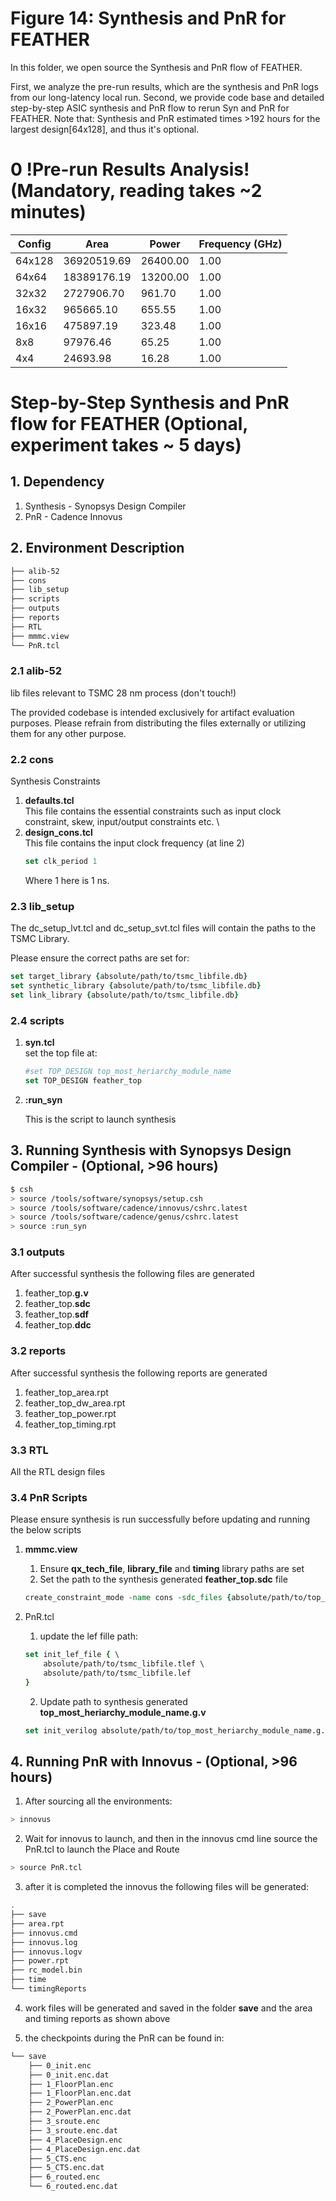 # Figure 14: Synthesis and PnR for FEATHER
In this folder, we open source the Synthesis and PnR flow of FEATHER.

First, we analyze the pre-run results, which are the synthesis and PnR logs from our long-latency local run. 
Second, we provide code base and detailed step-by-step ASIC synthesis and PnR flow to rerun Syn and PnR for FEATHER.
Note that: Synthesis and PnR estimated times >192 hours for the largest design[64x128], and thus it's optional.

# 0 !Pre-run Results Analysis! (Mandatory, reading takes ~2 minutes)

|Config |Area       |Power      |Frequency (GHz)|
|-------|-----------|-----------|---------------|
|64x128 |36920519.69|   26400.00|    1.00       |
|64x64  |18389176.19|   13200.00|    1.00       |
|32x32  | 2727906.70|     961.70|    1.00       |
|16x32  |  965665.10|     655.55|    1.00       |
|16x16  |  475897.19|     323.48|    1.00       |
|8x8    |   97976.46|      65.25|    1.00       |
|4x4    |   24693.98|      16.28|    1.00       |

# Step-by-Step Synthesis and PnR flow for FEATHER (Optional, experiment takes ~ 5 days)
## 1. Dependency
1. Synthesis    -   Synopsys Design Compiler
2. PnR          -   Cadence Innovus

## 2. Environment Description
```bash
├── alib-52
├── cons
├── lib_setup
├── scripts
├── outputs
├── reports
├── RTL
├── mmmc.view
└── PnR.tcl
```
### 2.1 alib-52
lib files relevant to TSMC 28 nm process (don't touch!)

The provided codebase is intended exclusively for artifact evaluation purposes. Please refrain from distributing the files externally or utilizing them for any other purpose.


### 2.2 cons
Synthesis Constraints
1. **defaults.tcl** \
    This file contains the essential constraints such as input clock constraint, skew, input/output constraints etc. \
2. **design_cons.tcl** \
    This file contains the input clock frequency (at line 2)
    ```tcl
    set clk_period 1
    ```
    Where 1 here is 1 ns.
### 2.3 lib_setup

The dc_setup_lvt.tcl and dc_setup_svt.tcl files will contain the paths to the TSMC Library.

Please ensure the correct paths are set for:

```tcl
set target_library {absolute/path/to/tsmc_libfile.db}
set synthetic_library {absolute/path/to/tsmc_libfile.db}
set link_library {absolute/path/to/tsmc_libfile.db}
```

### 2.4 scripts
1. **syn.tcl** \
    set the top file at:
    ```tcl
    #set TOP_DESIGN top_most_heriarchy_module_name
    set TOP_DESIGN feather_top
    ```

2. **:run_syn**

    This is the script to launch synthesis

## 3. Running Synthesis with Synopsys Design Compiler - (Optional, >96 hours)

```bash
$ csh
> source /tools/software/synopsys/setup.csh
> source /tools/software/cadence/innovus/cshrc.latest
> source /tools/software/cadence/genus/cshrc.latest
> source :run_syn
```

### 3.1 outputs
After successful synthesis the following files are generated
1. feather_top.**g.v**
2. feather_top.**sdc**
3. feather_top.**sdf**
4. feather_top.**ddc**

### 3.2 reports
After successful synthesis the following reports are generated
1. feather_top_area.rpt
2. feather_top_dw_area.rpt
3. feather_top_power.rpt
4. feather_top_timing.rpt

### 3.3 RTL
All the RTL design files

### 3.4 PnR Scripts
Please ensure synthesis is run successfully before updating and running the below scripts
1. **mmmc.view** 
    1. Ensure **qx_tech_file**, **library_file** and **timing** library paths are set
    2. Set the path to the synthesis generated **feather_top.sdc** file
    ```tcl
    create_constraint_mode -name cons -sdc_files {absolute/path/to/top_most_heriarchy_module_name.sdc}
    ```

2. PnR.tcl 

    1. update the lef fille path:
    ```tcl
    set init_lef_file { \
        absolute/path/to/tsmc_libfile.tlef \
        absolute/path/to/tsmc_libfile.lef 
    }
    ```

    2. Update path to synthesis generated **top_most_heriarchy_module_name.g.v**
    ```tcl
    set init_verilog absolute/path/to/top_most_heriarchy_module_name.g.v
    ```

## 4. Running PnR with Innovus - (Optional, >96 hours)
1. After sourcing all the environments:
```bash
> innovus
```
2. Wait for innovus to launch, and then in the innovus cmd line source the PnR.tcl to launch the Place and Route
```bash
> source PnR.tcl
```
3. after it is completed the innovus the following files will be generated:
```bash
.
├── save
├── area.rpt
├── innovus.cmd
├── innovus.log
├── innovus.logv
├── power.rpt
├── rc_model.bin
├── time
└── timingReports
```
4. work files will be generated and saved in the folder **save** and the area and timing reports as shown above

5. the checkpoints during the PnR can be found in:
```bash
└── save
    ├── 0_init.enc
    ├── 0_init.enc.dat
    ├── 1_FloorPlan.enc
    ├── 1_FloorPlan.enc.dat
    ├── 2_PowerPlan.enc
    ├── 2_PowerPlan.enc.dat
    ├── 3_sroute.enc
    ├── 3_sroute.enc.dat
    ├── 4_PlaceDesign.enc
    ├── 4_PlaceDesign.enc.dat
    ├── 5_CTS.enc
    ├── 5_CTS.enc.dat
    ├── 6_routed.enc
    └── 6_routed.enc.dat
``` 
